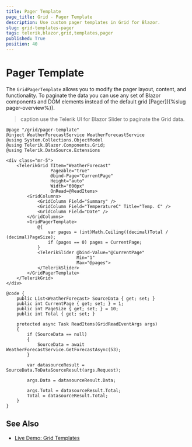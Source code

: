 ```yaml
---
title: Pager Template
page_title: Grid - Pager Template
description: Use custom pager templates in Grid for Blazor.
slug: grid-templates-pager
tags: telerik,blazor,grid,templates,pager
published: True
position: 40
---
```



# Pager Template

The `GridPagerTemplate` allows you to modify the pager layout, content, and functionality. To paginate the data you can use any set of Blazor components and DOM elements instead of the default grid [Pager]({%slug pager-overview%}).


>caption use the Telerik UI for Blazor Slider to paginate the Grid data.

````CSHTML
@page "/grid/pager-template"
@inject WeatherForecastService WeatherForecastService
@using System.Collections.ObjectModel
@using Telerik.Blazor.Components.Grid;
@using Telerik.DataSource.Extensions

<div class="mr-5">
    <TelerikGrid TItem="WeatherForecast"
                 Pageable="true"
                 @bind-Page="CurrentPage"
                 Height="auto"
                 Width="600px"
                 OnRead=@ReadItems>
        <GridColumns>
            <GridColumn Field="Summary" />
            <GridColumn Field="TemperatureC" Title="Temp. C" />
            <GridColumn Field="Date" />
        </GridColumns>
        <GridPagerTemplate>
            @{
                var pages = (int)Math.Ceiling((decimal)Total / (decimal)PageSize);
                if (pages == 0) pages = CurrentPage;
            }
            <TelerikSlider @bind-Value="@CurrentPage"
                           Min="1"
                           Max="@pages">
            </TelerikSlider>
        </GridPagerTemplate>
    </TelerikGrid>
</div>

@code {
    public List<WeatherForecast> SourceData { get; set; }
    public int CurrentPage { get; set; } = 1;
    public int PageSize { get; set; } = 10;
    public int Total { get; set; }

    protected async Task ReadItems(GridReadEventArgs args)
    {
        if (SourceData == null)
        {
            SourceData = await WeatherForecastService.GetForecastAsync(53);
        }

        var datasourceResult = SourceData.ToDataSourceResult(args.Request);

        args.Data = datasourceResult.Data;

        args.Total = datasourceResult.Total;
        Total = datasourceResult.Total;
    }
}
````

## See Also

 * [Live Demo: Grid Templates](https://demos.telerik.com/blazor-ui/grid/templates)

